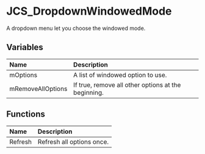 # JCS_DropdownWindowedMode

A dropdown menu let you choose the windowed mode.

## Variables

| Name              | Description                                         |
|:------------------|:----------------------------------------------------|
| mOptions          | A list of windowed option to use.                   |
| mRemoveAllOptions | If true, remove all other options at the beginning. |

## Functions

| Name    | Description               |
|:--------|:--------------------------|
| Refresh | Refresh all options once. |
